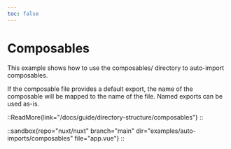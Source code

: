 ```yaml
---
toc: false
---
```


# Composables

This example shows how to use the composables/ directory to auto-import composables.

If the composable file provides a default export, the name of the composable will be mapped to the name of the file. Named exports can be used as-is.

::ReadMore{link="/docs/guide/directory-structure/composables"}
::

::sandbox{repo="nuxt/nuxt" branch="main" dir="examples/auto-imports/composables" file="app.vue"}
::
